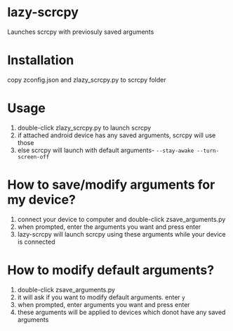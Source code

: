 # lazy-scrcpy
Launches scrcpy with previosuly saved arguments

# Installation
copy zconfig.json and zlazy_scrcpy.py to scrcpy folder

# Usage
1. double-click zlazy_scrcpy.py to launch scrcpy
2. if attached android device has any saved arguments, scrcpy will use those
3. else scrcpy will launch with default arguments- `--stay-awake --turn-screen-off`

# How to save/modify arguments for my device?
1. connect your device to computer and double-click zsave_arguments.py
2. when prompted, enter the arguments you want and press enter
3. lazy-scrcpy will launch scrcpy using these arguments while your device is connected

# How to modify default arguments?
1. double-click zsave_arguments.py
2. it will ask if you want to modify default arguments. enter `y`
3. when prompted, enter arguments you want and press enter
4. these arguments will be applied to devices which donot have any saved arguments
